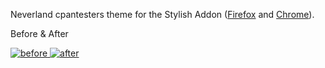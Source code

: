 Neverland cpantesters theme for the Stylish Addon ([Firefox][1] and [Chrome][2]).

Before & After

 [ ![before][3] ][4] [ ![after][5] ][6]


  [1]: https://addons.mozilla.org/en-US/firefox/addon/2108/
  [2]: https://chrome.google.com/extensions/detail/fjnbnpbmkenffdnngjfgmeleoegfcffe
  [3]: http://i.imgur.com/Fhsuk.png
  [4]: http://i.imgur.com/XSuY3.png
  [5]: http://i.imgur.com/7SAae.png
  [6]: http://i.imgur.com/hrYt1.png
